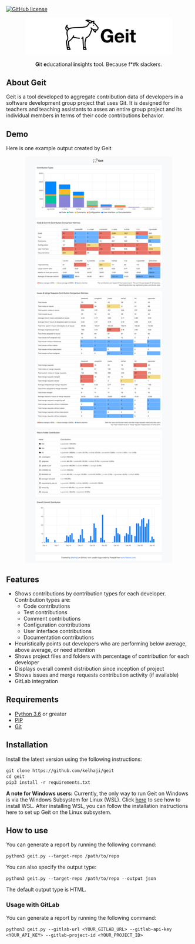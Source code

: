
[![GitHub license](https://img.shields.io/github/license/Naereen/StrapDown.js.svg)](https://github.com/Naereen/StrapDown.js/blob/master/LICENSE)


<p align="center">
  <p align="center">
     <img src="https://github.com/kelhaji/geit/blob/master/logos/logo-white.png?raw=true" alt="Geit" width="400">
  </p>
  <p align="center">
    <b>G</b>it <b>e</b>ducational <b>i</b>nsights <b>t</b>ool. Because f*#k slackers.
  </p>
</p>


## About Geit

Geit is a tool developed to aggregate contribution data of developers in a software development group project that uses Git. It is designed for teachers and teaching assistants to asses an entire group project and its individual members in terms of their code contributions behavior. 

## Demo
Here is one example output created by Geit
<!-- Click <a href="http://geitsoftware.com/demos.html" target="_blank">here</a> to find two demos generated by Geit. -->
<p align="center">
  <p align="center">
    <img src="https://github.com/kelhaji/geit/blob/master/output_examples/example-fake-project.png?raw=true" alt="Geit" width="400">
  </p>
</p>

## Features

- Shows contributions by contribution types for each developer. Contribution types are:
    - Code contributions
    - Test contributions
    - Comment contributions
    - Configuration contributions
    - User interface contributions
    - Documentation contributions
- Heuristically points out developers who are performing below average, above average, or need attention
- Shows project files and folders with percentage of contribution for each developer
- Displays overall commit distribution since inception of project
- Shows issues and merge requests contribution activity (if available)
- GitLab integration

## Requirements

- [Python 3.6](https://www.python.org/downloads/) or greater
- [PIP](https://pypi.org/project/pip/)
- [Git](https://git-scm.com/)

## Installation
Install the latest version using the following instructions:

```
git clone https://github.com/kelhaji/geit
cd geit
pip3 install -r requirements.txt
```

**A note for Windows users:** Currently, the only way to run Geit on Windows is via the Windows Subsystem for Linux (WSL). Click [here](https://docs.microsoft.com/en-us/windows/wsl/install-win10) to see how to install WSL. After installing WSL, you can follow the installation instructions here to set up Geit on the Linux subsystem.

## How to use

You can generate a report by running the following command:
```
python3 geit.py --target-repo /path/to/repo
```

You can also specify the output type:
```
python3 geit.py --target-repo /path/to/repo --output json
```
The default output type is HTML.

### Usage with GitLab

You can generate a report by running the following command:
```
python3 geit.py --gitlab-url <YOUR_GITLAB_URL> --gitlab-api-key <YOUR_API_KEY> --gitlab-project-id <YOUR_PROJECT_ID>
```